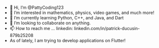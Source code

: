 - 👋 Hi, I’m @PattyCoding123
- 👀 I’m interested in mathematics, physics, video games, and much more!
- 🌱 I’m currently learning Python, C++, and Java, and Dart
- 💞️ I’m looking to collaborate on anything.
- 📫 How to reach me ... linkedin: linkedin.com/in/patrick-ducusin-879b25208
- As of lately, I am trying to develop applications on Flutter!

<!---
PattyCoding123/PattyCoding123 is a ✨ special ✨ repository because its `README.md` (this file) appears on your GitHub profile.
You can click the Preview link to take a look at your changes.
--->
